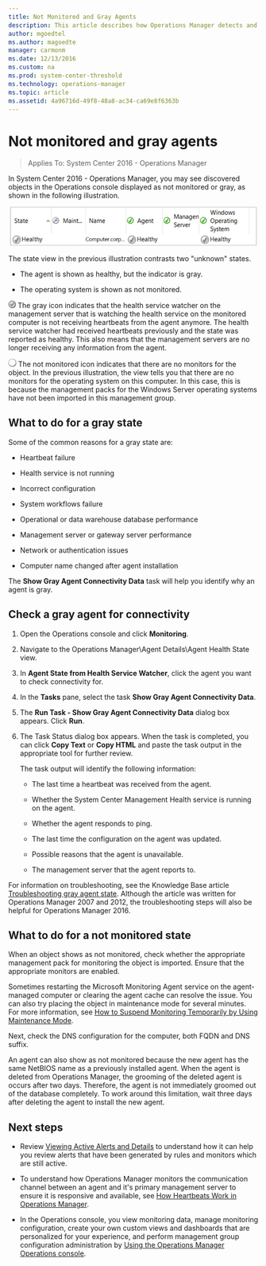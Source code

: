 ```yaml
---
title: Not Monitored and Gray Agents
description: This article describes how Operations Manager detects and reports when an agent isn't communicating and reporting monitoring data as expected.
author: mgoedtel
ms.author: magoedte
manager: carmonm
ms.date: 12/13/2016
ms.custom: na
ms.prod: system-center-threshold
ms.technology: operations-manager
ms.topic: article
ms.assetid: 4a96716d-49f8-48a8-ac34-ca69e8f6363b
---
```


# Not monitored and gray agents

>Applies To: System Center 2016 - Operations Manager

In System Center 2016 - Operations Manager, you may see discovered objects in the Operations console displayed as not monitored or gray, as shown in the following illustration.  
  
![State view showing "not monitored"](./media/manage-agents-not-healthy/om2016-operations-console-windowscomputer-healthstate.png)  
  
The state view in the previous illustration contrasts two "unknown" states.  
  
-   The agent is shown as healthy, but the indicator is gray.  
  
-   The operating system is shown as not monitored.  
  
![Grayed-out healthy icon](./media/manage-agents-not-healthy/om2016-healthygrayicon.png) The gray icon indicates that the health service watcher on the management server that is watching the health service on the monitored computer is not receiving heartbeats from the agent anymore.  The health service watcher had received heartbeats previously and the state was reported as healthy.  This also means that the management servers are no longer receiving any information from the agent.  
  
![White button indicates unknown status](./media/manage-agents-not-healthy/om2016-unknownicon.png) The not monitored icon indicates that there are no monitors for the object. In the previous illustration, the view tells you that there are no monitors for the operating system on this computer. In this case, this is because the management packs for the Windows Server operating systems have not been imported in this management group.  
  
## What to do for a gray state  
Some of the common reasons for a gray state are:  
  
-   Heartbeat failure  
  
-   Health service is not running  
  
-   Incorrect configuration  
  
-   System workflows failure  
  
-   Operational or data warehouse database performance  
  
-   Management server or gateway server performance  
  
-   Network or authentication issues  

-   Computer name changed after agent installation
  
The **Show Gray Agent Connectivity Data** task will help you identify why an agent is gray.  
  
## Check a gray agent for connectivity  
  
1.  Open the Operations console and click **Monitoring**.  
  
2.  Navigate to the Operations Manager\Agent Details\Agent Health State view.  
  
3.  In **Agent State from Health Service Watcher**, click the agent you want to check connectivity for.  
  
4.  In the **Tasks** pane, select the task **Show Gray Agent Connectivity Data**.  
  
5.  The **Run Task - Show Gray Agent Connectivity Data** dialog box appears. Click **Run**.  
  
6.  The Task Status dialog box appears. When the task is completed, you can click **Copy Text** or **Copy HTML** and paste the task output in the appropriate tool for further review.  
  
    The task output will identify the following information:  
  
    -   The last time a heartbeat was received from the agent.  
  
    -   Whether the System Center Management Health service is running on the agent.  
  
    -   Whether the agent responds to ping.  
  
    -   The last time the configuration on the agent was updated.  
  
    -   Possible reasons that the agent is unavailable.  
  
    -   The management server that the agent reports to.  
  
For information on troubleshooting, see the Knowledge Base article [Troubleshooting gray agent state](https://support.microsoft.com/kb/2288515). Although the article was written for Operations Manager 2007 and 2012, the troubleshooting steps will also be helpful for Operations Manager 2016.  
  
## What to do for a not monitored state  
When an object shows as not monitored, check whether the appropriate management pack for monitoring the object is imported. Ensure that the appropriate monitors are enabled.  
  
Sometimes restarting the Microsoft Monitoring Agent service on the agent-managed computer or clearing the agent cache can resolve the issue. You can also try placing the object in maintenance mode for several minutes. For more information, see [How to Suspend Monitoring Temporarily by Using Maintenance Mode](manage-maintenance-mode-overview.md).  
  
Next, check the DNS configuration for the computer, both FQDN and DNS suffix.  
  
An agent can also show as not monitored because the new agent has the same NetBIOS name as a previously installed agent. When the agent is deleted from Operations Manager, the grooming of the deleted agent is occurs after two days. Therefore, the agent is not immediately groomed out of the database completely. To work around this limitation, wait three days after deleting the agent to install the new agent.  
  
## Next steps

-  Review [Viewing Active Alerts and Details](manage-alert-view-alerts-details.md) to understand how it can help you review alerts that have been generated by rules and monitors which are still active.  

-  To understand how Operations Manager monitors the communication channel between an agent and it's primary management server to ensure it is responsive and available, see [How Heartbeats Work in Operations Manager](manage-agent-heartbeat-overview.md). 

- In the Operations console, you view monitoring data, manage monitoring configuration, create your own custom views and dashboards that are personalized for your experience, and perform management group configuration administration by [Using the Operations Manager Operations console](../om/manage/using-the-operations-console-in-operations-manager.md). 
  
